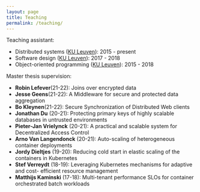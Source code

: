 ```yaml
---
layout: page
title: Teaching
permalink: /teaching/
---
```


Teaching assistant:

- Distributed systems ([KU Leuven][kul]): 2015 - present
- Software design ([KU Leuven][kul]): 2017 - 2018
- Object-oriented programming ([KU Leuven][kul]): 2015 - 2018


Master thesis supervision:

- __Robin Lefever__(21-22): Joins over encrypted data
- __Jesse Geens__(21-22): A Middleware for secure and protected data aggregation
- __Bo Kleynen__(21-22): Secure Synchronization of Distributed Web clients
- __Jonathan Du__ (20-21): Protecting primary keys of highly scalable databases in untrusted environments
- __Pieter-Jan Vrielynck__ (20-21): A practical and scalable system for Decentralized Access Control
- __Arno Van Langendonck__ (20-21): Auto-scaling of heterogeneous container deployments
- __Jordy Dieltjes__ (19-20): Reducing cold start in elastic scaling of the containers in Kubernetes
- __Stef Verreydt__ (18-19): Leveraging Kubernetes mechanisms for adaptive and cost- efficient resource management
- __Matthijs Kaminski__ (17-18): Multi-tenant performance SLOs for container orchestrated batch workloads

[kul]: https://kuleuven.be